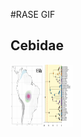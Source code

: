 #RASE GIF

## Cebidae

<img src="https://github.com/karen9/Amazonia/blob/master/Supplementary/media/cebidae_GIF_1.gif" width="100" height="100" />
